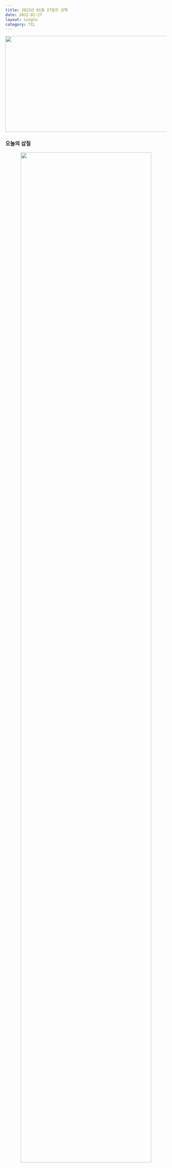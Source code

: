 ```yaml
---
title: 2022년 01월 27일의 공책
date: 2022-01-27
layout: single
category: TIL
---
```


<center><img src="https://media.vlpt.us/images/do66i/post/5d8cdf50-df2b-43df-b30a-425b8ae5f110/%E1%84%83%E1%85%A1%E1%86%AB%E1%84%87%E1%85%B5%E1%84%8D%E1%85%A1%E1%86%AF2.gif" width="650" height="300" /></center>

### 오늘의 삽질

<center><img src="https://user-images.githubusercontent.com/89396179/151362101-a600b87a-f2de-406f-9562-03bf05b44193.jpg" width="90%" height="90%" /></center>

_하... 나란사람은 대체 왜이러는 것인가..._

### 오늘의 KILL POINT

<br>
<center><img src="https://user-images.githubusercontent.com/89396179/151362124-3a055839-7796-4cf2-8e2f-a3c6243b111f.png" width="90%" height="90%" /></center>
<br>
일단 이 코드는 내 작품이 아님 <br>
이렇게 코드 짜는것도 실력의 일부라고 생각합니다 깐부넴!!<br>
보고있습니까 깐부넴!!!!!!!!🗣<br>

### 오늘의 일기

🥰ㅤ코드짜는거 모르겠는 사람 ?<br>
저요.

---

# Sae Eleisa Tera Vi
